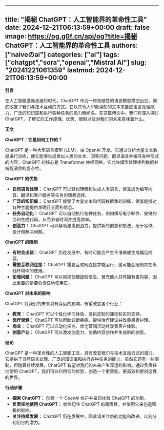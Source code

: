 
---
title: "揭秘 ChatGPT：人工智能界的革命性工具"
date: 2024-12-21T06:13:59+00:00
draft: false
image: https://og.g0f.cn/api/og?title=揭秘 ChatGPT：人工智能界的革命性工具
authors: ["naiveのai"]
categories: ["ai"]
tags: ["chatgpt","sora","openai","Mistral AI"]
slug: "20241221061359"
lastmod: 2024-12-21T06:13:59+00:00
---
**引言**

在人工智能蓬勃发展的时代，ChatGPT 作为一种突破性的语言模型横空出世，彻底改变了我们与技术互动的方式。它以其令人印象深刻的文本来自然语言处理能力、广泛的知识库和执行各种任务的能力而闻名。在这篇博文中，我们将深入探讨 ChatGPT，了解它的工作原理、优势、限制以及对我们的未来意味着什么。

**正文**

**ChatGPT：它是如何工作的？**

ChatGPT 是一种大型语言模型 (LLM)，由 OpenAI 开发。它通过分析大量文本数据进行训练，使它能够生成类似人类的文本、回答问题、翻译语言并编写各种形式的内容。ChatGPT 的核心是 Transformer 神经网络，它允许模型处理序列数据并捕捉语言的复杂性。

**ChatGPT 的优势**

* **自然语言处理：** ChatGPT 可以轻松理解和生成人类语言，使其成为编写内容、翻译和客户服务等任务的理想选择。
* **广泛的知识库：** ChatGPT 接受了大量文本和代码数据集的训练，使其能够对各种主题提供准确且全面的信息。
* **任务自动化：** ChatGPT 可以自动执行各种任务，例如撰写电子邮件、安排约会和生成代码，从而节省时间并提高效率。
* **创造力：** ChatGPT 可以帮助激发创造力，提供新的创意和想法，用于写作、设计和解决问题。

**ChatGPT 的限制**

* **有时会出错：** ChatGPT 仍在发展中，有时可能会产生不准确或生成偏见内容。
* **需要互联网连接：** ChatGPT 需要互联网连接才能运行，这可能会限制其在离线环境中的使用。
* **伦理问题：** ChatGPT 可以用来创建虚假信息、冒充他人并传播有害内容，因此重要的是要负责任地使用它。

**ChatGPT 对未来的影响**

ChatGPT 对我们的未来具有深远的影响，有望改变各个行业：

* **教育：** ChatGPT 可以个性化学习体验，提供定制的课程和实时支持。
* **医疗保健：** ChatGPT 可以帮助诊断疾病、提供治疗建议并改善患者护理。
* **商业：** ChatGPT 可以自动化任务、优化营销活动并改善客户体验。
* **创意产业：** ChatGPT 可以激发创造力、协助内容创作并生成新的创意。

**结论**

ChatGPT 是一种革命性的人工智能工具，具有改变我们与技术互动方式的潜力。它提供了自然语言处理、广泛的知识库和执行各种任务的能力。虽然它还有一些限制，但随着持续发展，ChatGPT 有望对我们的未来产生深远的影响。通过负责任地使用 ChatGPT，我们可以利用它的优势，创造一个更智能、更高效和更创造性的世界。

**行动步骤**

* **探索 ChatGPT：** 创建一个 OpenAI 帐户并亲自体验 ChatGPT 的功能。
* **负责任地使用 ChatGPT：** 始终记住 ChatGPT 的局限性，并使用它来创造积极的影响。
* **关注持续发展：** ChatGPT 仍在发展中，因此请关注新的功能和改进，以充分利用它的潜力。